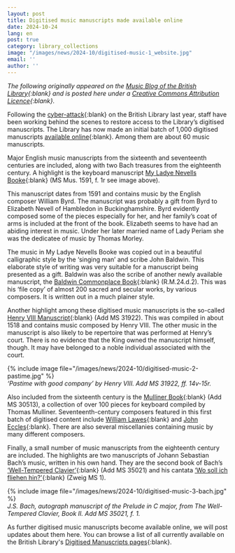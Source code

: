 ```yaml
---
layout: post
title: Digitised music manuscripts made available online
date: 2024-10-24
lang: en
post: true
category: library_collections
image: "/images/news/2024-10/digitised-music-1_website.jpg"
email: ''
author: ''
---
```


_The following originally appeared on the [Music Blog of the British Library](https://blogs.bl.uk/music/2024/10/digitised-music-manuscripts-made-available-online-.html){:blank} and is posted here under a [Creative Commons Attribution Licence](https://creativecommons.org/licenses/by/4.0/){:blank}._

Following the [cyber-attack](https://www.bl.uk/cyber-incident/){:blank} on the British Library last year, staff have been working behind the scenes to restore access to the Library’s digitised manuscripts. The Library has now made an initial batch of 1,000 digitised manuscripts [available online](https://www.bl.uk/research/digitised-manuscripts/){:blank}. Among them are about 60 music manuscripts. 

Major English music manuscripts from the sixteenth and seventeenth centuries are included, along with two Bach treasures from the eighteenth century. A highlight is the keyboard manuscript [My Ladye Nevells Booke](https://iiif.bl.uk/uv/#?manifest=https://bl.digirati.io/iiif/ark:/81055/vdc_100054718159.0x000001){:blank} (MS Mus. 1591, f. 1r see image above).

This manuscript dates from 1591 and contains music by the English composer William Byrd. The manuscript was probably a gift from Byrd to Elizabeth Nevell of Hambledon in Buckinghamshire.  Byrd evidently composed some of the pieces especially for her, and her family’s coat of arms is included at the front of the book. Elizabeth seems to have had an abiding interest in music. Under her later married name of Lady Periam she was the dedicatee of music by Thomas Morley.

The music in My Ladye Nevells Booke was copied out in a beautiful calligraphic style by the ‘singing man’ and scribe John Baldwin. This elaborate style of writing was very suitable for a manuscript being presented as a gift.  Baldwin was also the scribe of another newly available manuscript, the [Baldwin Commonplace Book](https://iiif.bl.uk/uv/#?manifest=https://bl.digirati.io/iiif/ark:/81055/vdc_100054741831.0x000001){:blank} (R.M.24.d.2). This was his ‘file copy’ of almost 200 sacred and secular works, by various composers. It is written out in a much plainer style.

Another highlight among these digitised music manuscripts is the so-called [Henry VIII Manuscript](https://iiif.bl.uk/uv/#?manifest=https://bl.digirati.io/iiif/ark:/81055/vdc_100054739944.0x000001){:blank} (Add MS 31922). This was compiled in about 1518 and contains music composed by Henry VIII. The other music in the manuscript is also likely to be repertoire that was performed at Henry’s court. There is no evidence that the King owned the manuscript himself, though. It may have belonged to a noble individual associated with the court.

{% include image file="/images/news/2024-10/digitised-music-2-pastime.jpg" %}\
_‘Pastime with good company’ by Henry VIII. Add MS 31922, ff. 14v-15r._

Also included from the sixteenth century is the [Mulliner Book](https://iiif.bl.uk/uv/#?manifest=https://bl.digirati.io/iiif/ark:/81055/vdc_100054738715.0x000001){:blank} (Add MS 30513), a collection of over 100 pieces for keyboard compiled by Thomas Mulliner. Seventeenth-century composers featured in this first batch of digitised content include [William Lawes](https://iiif.bl.uk/uv/#?manifest=https://bl.digirati.io/iiif/ark:/81055/vdc_100109683361.0x000001){:blank} and [John Eccles](https://iiif.bl.uk/uv/#?manifest=https://bl.digirati.io/iiif/ark:/81055/vdc_100109683037.0x000001){:blank}. There are also several miscellanies containing music by many different composers.

Finally, a small number of music manuscripts from the eighteenth century are included.  The highlights are two manuscripts of Johann Sebastian Bach’s music, written in his own hand. They are the second book of Bach’s [‘Well-Tempered Clavier’](https://iiif.bl.uk/uv/#?manifest=https://bl.digirati.io/iiif/ark:/81055/vdc_100052141780.0x000001){:blank} (Add MS 35021) and his cantata [‘Wo soll ich fliehen hin?'](https://iiif.bl.uk/uv/#?manifest=https://bl.digirati.io/iiif/ark:/81055/vdc_100052141771.0x000001){:blank} (Zweig MS 1).

{% include image file="/images/news/2024-10/digitised-music-3-bach.jpg" %}\
_J.S. Bach, autograph manuscript of the Prelude in C major, from The Well-Tempered Clavier, Book II. Add MS 35021, f. 1._

As further digitised music manuscripts become available online, we will post updates about them here. You can browse a list of all currently available on the British Library's [Digitised Manuscripts pages](https://www.bl.uk/research/digitised-manuscripts/){:blank}.
